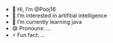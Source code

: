 - 👋 Hi, I’m @Pooj16
- 👀 I’m interested in  artifitial intelligence
- 🌱 I’m currently learning java
- 😄 Pronouns: ...
- ⚡ Fun fact: ...

<!---
Pooj16/Pooj16 is a ✨ special ✨ repository because its `README.md` (this file) appears on your GitHub profile.
You can click the Preview link to take a look at your changes.
--->
